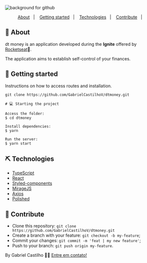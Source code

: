 <img src="backgroundGithub.png"  alt="background for github" />

<p align="center">
<a href="#about">About</a>&nbsp;&nbsp;&nbsp;|&nbsp;&nbsp;&nbsp;
<a href="#getting_started">Getting started</a>&nbsp;&nbsp;&nbsp;|&nbsp;&nbsp;&nbsp;
<a href="#technologies">Technologies</a>&nbsp;&nbsp;&nbsp;|&nbsp;&nbsp;&nbsp;
<a href="#contribute">Contribute</a>&nbsp;&nbsp;&nbsp;|&nbsp;&nbsp;&nbsp;
</p>

## 🧐 About <a name = "about"></a>

dt money is an application developed during the **Ignite** offered by [Rocketseat]:rocket:. <br />

The application aims to establish self-control of your finances.

## 🏁 Getting started <a name = "getting_started"></a>

Instructions on how to access routes and installation.

```
git clone https://github.com/GabrielCastilhoV/dtmoney.git

# 💻 Starting the project

Access the folder:
$ cd dtmoney

Install dependencies:
$ yarn

Run the server:
$ yarn start
```

## ⛏️ Technologies <a name = "technologies"></a>

- [TypeScript][typescript]
- [React][reactjs]
- [Styled-components][styled-components]
- [MirageJS][miragejs]
- [Axios][axios]
- [Polished][polished]

## 🤔 Contribute <a name = "contribute"></a>

- Clone this repository: `git clone https://github.com/GabrielCastilhoV/dtmoney.git`
- Create a branch with your feature: `git checkout -b my-feature`;
- Commit your changes: `git commit -m 'feat | my new feature'`;
- Push to your branch: `git push origin my-feature`.

By Gabriel Castilho 👋🏽 [Entre em contato!](https://www.linkedin.com/in/gabrielcastilhov/)

[typescript]: https://www.typescriptlang.org/
[reactjs]: https://reactjs.org
[rocketseat]: https://github.com/Rocketseat
[styled-components]: https://styled-components.com/
[miragejs]: https://miragejs.com/
[axios]: https://github.com/axios/axios
[polished]: https://polished.js.org/
